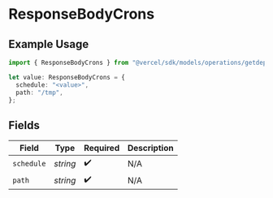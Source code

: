 # ResponseBodyCrons

## Example Usage

```typescript
import { ResponseBodyCrons } from "@vercel/sdk/models/operations/getdeployment.js";

let value: ResponseBodyCrons = {
  schedule: "<value>",
  path: "/tmp",
};
```

## Fields

| Field              | Type               | Required           | Description        |
| ------------------ | ------------------ | ------------------ | ------------------ |
| `schedule`         | *string*           | :heavy_check_mark: | N/A                |
| `path`             | *string*           | :heavy_check_mark: | N/A                |